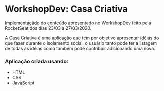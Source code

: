 # WorkshopDev: Casa Criativa

Implementaçãdo do conteúdo apresentado no WorkshopDev feito pela RocketSeat dos dias 23/03 à 27/03/2020.

A Casa Criativa é uma aplicação que tem por objetivo apresentar idéias do que fazer durante o isolamento social, o usuário tanto pode ter a listagem de todas as idéias como também pode contribuir adicionando uma nova.

### Aplicação criada usando:
* HTML
* CSS
* JavaScript
